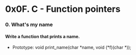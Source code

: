 # 0x0F. C - Function pointers

### 0. What's my name

#### Write a function that prints a name.
- Prototype: void print_name(char *name, void (*f)(char *));
